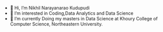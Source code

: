 - 👋 Hi, I’m Nikhil Narayanarao Kudupudi 
- 👀 I’m interested in Coding,Data Analytics and Data Science
- 🌱 I’m currently Doing my masters in Data Science at Khoury College of Computer Science, Northeastern University. 


<!---
NikhilK-crypto/NikhilK-crypto is a ✨ special ✨ repository because its `README.md` (this file) appears on your GitHub profile.
You can click the Preview link to take a look at your changes.
--->
